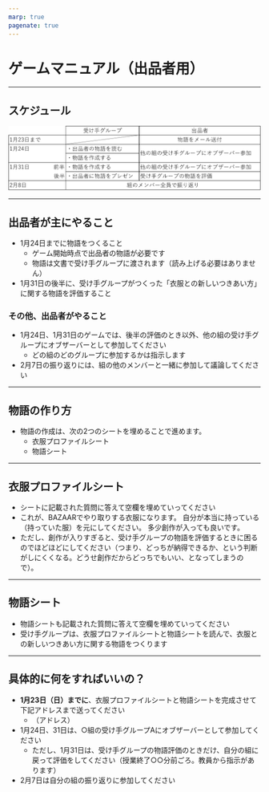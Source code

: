 ```yaml
---
marp: true
pagenate: true
---
```


# ゲームマニュアル（出品者用）

---
## スケジュール

![](pictures/schedule.png)


---
## 出品者が主にやること
* 1月24日までに物語をつくること
  * ゲーム開始時点で出品者の物語が必要です
  * 物語は文書で受け手グループに渡されます（読み上げる必要はありません）
* 1月31日の後半に、受け手グループがつくった「衣服との新しいつきあい方」に関する物語を評価すること

### その他、出品者がやること
* 1月24日、1月31日のゲームでは、後半の評価のとき以外、他の組の受け手グループにオブザーバーとして参加してください
  * どの組のどのグループに参加するかは指示します
* 2月7日の振り返りには、組の他のメンバーと一緒に参加して議論してください


---
## 物語の作り方
* 物語の作成は、次の2つのシートを埋めることで進めます。
  * 衣服プロファイルシート
  * 物語シート

---
## 衣服プロファイルシート
* シートに記載された質問に答えて空欄を埋めていってください
* これが、BAZAARでやり取りする衣服になります。
自分が本当に持っている（持っていた服）を元にしてください。
多少創作が入っても良いです。
* ただし、創作が入りすぎると、受け手グループの物語を評価するときに困るのでほどほどにしてください（つまり、どっちが納得できるか、という判断がしにくくなる。どうせ創作だからどっちでもいい、となってしまうので）。

---
## 物語シート
* 物語シートも記載された質問に答えて空欄を埋めていってください
* 受け手グループは、衣服プロファイルシートと物語シートを読んで、衣服との新しいつきあい方に関する物語をつくります



---
## 具体的に何をすればいいの？
* **1月23日（日）までに**、衣服プロファイルシートと物語シートを完成させて下記アドレスまで送ってください
  * （アドレス）
* 1月24日、31日は、○組の受け手グループAにオブザーバーとして参加してください
  * ただし、1月31日は、受け手グループの物語評価のときだけ、自分の組に戻って評価をしてください（授業終了○○分前ごろ。教員から指示があります）   
* 2月7日は自分の組の振り返りに参加してください